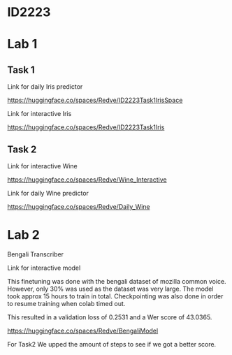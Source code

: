 # ID2223


# Lab 1
## Task 1

Link for daily Iris predictor

https://huggingface.co/spaces/Redve/ID2223Task1IrisSpace

Link for interactive Iris

https://huggingface.co/spaces/Redve/ID2223Task1Iris

## Task 2

Link for interactive Wine

https://huggingface.co/spaces/Redve/Wine_Interactive

Link for daily Wine predictor

https://huggingface.co/spaces/Redve/Daily_Wine

# Lab 2

Bengali Transcriber

Link for interactive model 

This finetuning was done with the bengali dataset of mozilla common voice. However, only 30% was used as the dataset was very large. The model took approx 15 hours to train in total. Checkpointing was also done in order to resume training when colab timed out.

This resulted in a validation loss of 0.2531 and a Wer score of 43.0365.

https://huggingface.co/spaces/Redve/BengaliModel

For Task2
We upped the amount of steps to see if we got a better score.
